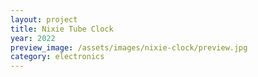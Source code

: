 ```yaml
---
layout: project
title: Nixie Tube Clock
year: 2022
preview_image: /assets/images/nixie-clock/preview.jpg
category: electronics
---
```


